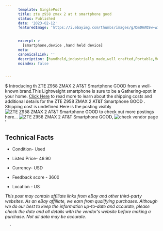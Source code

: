 ```yaml
---
      template: SinglePost
      title: zte z958 zmax 2 at t smartphone good 
      status: Published
      date: '2023-02-12'
      featuredImage: 'https://i.ebayimg.com/thumbs/images/g/Dm0AAOSw~w1jmhmk/s-l225.jpg'
       

      excerpt: >-
        [smartphone,device ,hand held device]
      meta:
      canonicalLink: ''
      description: [handheld,industrially made,well crafted,Portable,Mobile,Compact,Convenient,Lightweight,Maneuverable,Man-portable,Miniature,Carriable,Hand-held,Light,Holdable,Transportable,Mobile device,Pocket-sized,On-the-go,Wireless,Cordless,Compact size,Convenient size, smartphone,device ,hand held device]
      noindex: false
      

---
```

$
      Introducing th ZTE Z958 ZMAX 2 AT&T Smartphone  GOOD  from a well-known brand.This Lightweight smartphone is sure to be a Gathering-spot in your home. [Click Here](https://www.ebay.com/itm/175533986032?hash=item28dea410f0%3Ag%3ADm0AAOSw%7Ew1jmhmk&amdata=enc%3AAQAHAAAA0FBOKp0VcWzk1vcclYb6aKcjxOFWgO6Qk6fQwn9fcEFuK5BV5gf6pzu%2BuwVgSzGqsURqB%2Fy7MLZMBptQj%2FPRgOESd4kJs5NOt5qcRc%2Fs%2BWgOLL2G67YARxQTZMcnSsBOyc1x5GSyCOfZSlx9mSwGNF3uMQ2%2BonyXYIGUK%2F%2BYXoOaRunEBqcBL7ICBqhkkzGKItkIewQW4Yp8FJ5hfcKOuNlMXjEuOUfn9bDLRbwJ4nCVfWkigHvjU12Wz%2BxJRjMQT5CAu%2BsA5DHVVWpNSlUWF5c%3D&mkevt=1&mkcid=1&mkrid=711-53200-19255-0&campid=%253CePNCampaignId%253E&customid=%253CreferenceId%253E&toolid=10049) to read more to learn about the shipping costs and additional details for the ZTE Z958 ZMAX 2 AT&T Smartphone  GOOD . Shipping cost is undefined.Here is the posting visibly ![ZTE Z958 ZMAX 2 AT&T Smartphone  GOOD ](https://i.ebayimg.com/thumbs/images/g/Dm0AAOSw~w1jmhmk/s-l225.jpg) to check out more postings here... ![ZTE Z958 ZMAX 2 AT&T Smartphone  GOOD ](https://i.ebayimg.com/images/g/Dm0AAOSw~w1jmhmk/s-l500.jpg), ![check vendor page](https://origin-galleryplus.ebayimg.com/ws/web/175533986032_2_0_1/225x225.jpg)'

      

 ## Technical Facts 



     
      

 - Condition- Used 


      

 - Listed Price- 49.90 


      

 - Currency- USD 


      

 - Feedback score - 3600 


      

 - Location - US 


      
      

 *_This post may contain affiliate links from eBay and other third-party websites. As an eBay affiliate, we earn from qualifying purchases. Although we do our best to keep the information up-to-date and accurate, please check the date and all details with the vendor's website before making a purchase. Not all data may be accurate._*




      -
